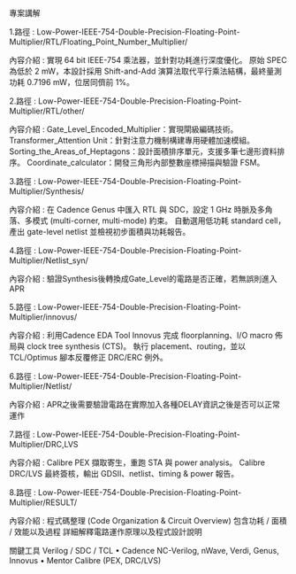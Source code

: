 專案講解

1.路徑 : Low-Power-IEEE-754-Double-Precision-Floating-Point-Multiplier/RTL/Floating_Point_Number_Multiplier/

內容介紹 : 
  實現 64 bit IEEE-754 乘法器，並針對功耗進行深度優化。
  原始 SPEC 為低於 2 mW，本設計採用 Shift-and-Add 演算法取代平行乘法結構，最終量測功耗 0.7196 mW，位居同儕前 1%。

2.路徑 : Low-Power-IEEE-754-Double-Precision-Floating-Point-Multiplier/RTL/other/

內容介紹 :
  Gate_Level_Encoded_Multiplier：實現閘級編碼技術。
  Transformer_Attention Unit：針對注意力機制構建專用硬體加速模組。
  Sorting_the_Areas_of_Heptagons：設計面積排序單元，支援多筆七邊形資料排序。
  Coordinate_calculator：開發三角形內部整數座標掃描與驗證 FSM。

3.路徑 : Low-Power-IEEE-754-Double-Precision-Floating-Point-Multiplier/Synthesis/

內容介紹 :
  在 Cadence Genus 中匯入 RTL 與 SDC，設定 1 GHz 時脈及多角落、多模式 (multi-corner, multi-mode) 約束。
  自動選用低功耗 standard cell，產出 gate-level netlist 並檢視初步面積與功耗報告。

4.路徑 : Low-Power-IEEE-754-Double-Precision-Floating-Point-Multiplier/Netlist_syn/

內容介紹 :
  驗證Synthesis後轉換成Gate_Level的電路是否正確，若無誤則進入APR

5.路徑 : Low-Power-IEEE-754-Double-Precision-Floating-Point-Multiplier/innovus/

內容介紹 :
  利用Cadence EDA Tool Innovus 完成 floorplanning、I/O macro 佈局與 clock tree synthesis (CTS)。
  執行 placement、routing，並以 TCL/Optimus 腳本反覆修正 DRC/ERC 例外。

6.路徑 : Low-Power-IEEE-754-Double-Precision-Floating-Point-Multiplier/Netlist/

內容介紹 :
  APR之後需要驗證電路在實際加入各種DELAY資訊之後是否可以正常運作

7.路徑 : Low-Power-IEEE-754-Double-Precision-Floating-Point-Multiplier/DRC,LVS

內容介紹 :
  Calibre PEX 擷取寄生，重跑 STA 與 power analysis。
  Calibre DRC/LVS 最終簽核，輸出 GDSII、netlist、timing & power 報告。

8.路徑 : Low-Power-IEEE-754-Double-Precision-Floating-Point-Multiplier/RESULT/

內容介紹 :
  程式碼整理 (Code Organization & Circuit Overview)
  包含功耗 / 面積 / 效能以及過程
  詳細解釋電路運作原理以及程式設計說明

關鍵工具
Verilog / SDC / TCL • Cadence NC-Verilog, nWave, Verdi, Genus, Innovus • Mentor Calibre (PEX, DRC/LVS)

